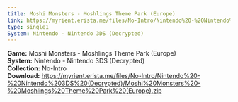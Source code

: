 ```yaml
---
title: Moshi Monsters - Moshlings Theme Park (Europe)
link: https://myrient.erista.me/files/No-Intro/Nintendo%20-%20Nintendo%203DS%20(Decrypted)/Moshi%20Monsters%20-%20Moshlings%20Theme%20Park%20(Europe).zip
type: single1
System: Nintendo - Nintendo 3DS (Decrypted)
---
```

<b>Game:</b> Moshi Monsters - Moshlings Theme Park (Europe)<br>
<b>System:</b> Nintendo - Nintendo 3DS (Decrypted)<br>
<b>Collection:</b> No-Intro<br>
<b>Download:</b> https://myrient.erista.me/files/No-Intro/Nintendo%20-%20Nintendo%203DS%20(Decrypted)/Moshi%20Monsters%20-%20Moshlings%20Theme%20Park%20(Europe).zip